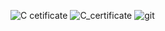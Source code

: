 ![C cetificate](https://user-images.githubusercontent.com/101400793/208239618-42a38467-e7ae-47c6-aee1-028bb3eb80e2.png)
![C_certificate](https://user-images.githubusercontent.com/101400793/208239630-f43a8407-90a9-40ba-bc19-44789dcfd86d.jpg)
![git](https://user-images.githubusercontent.com/101400793/208239643-e4653f7f-4289-427a-8822-cc11d46c4fbe.png)
